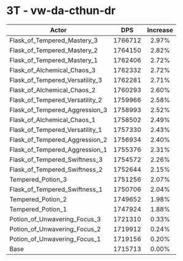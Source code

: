 # 3T - vw-da-cthun-dr
| Actor | DPS | Increase |
|---|:---:|:---:|
|Flask_of_Tempered_Mastery_3|1766712|2.97%|
|Flask_of_Tempered_Mastery_2|1764150|2.82%|
|Flask_of_Tempered_Mastery_1|1762406|2.72%|
|Flask_of_Alchemical_Chaos_3|1762332|2.72%|
|Flask_of_Tempered_Versatility_3|1762281|2.71%|
|Flask_of_Alchemical_Chaos_2|1760293|2.60%|
|Flask_of_Tempered_Versatility_2|1759966|2.58%|
|Flask_of_Tempered_Aggression_3|1758993|2.52%|
|Flask_of_Alchemical_Chaos_1|1758502|2.49%|
|Flask_of_Tempered_Versatility_1|1757330|2.43%|
|Flask_of_Tempered_Aggression_2|1756934|2.40%|
|Flask_of_Tempered_Aggression_1|1755376|2.31%|
|Flask_of_Tempered_Swiftness_3|1754572|2.26%|
|Flask_of_Tempered_Swiftness_2|1752644|2.15%|
|Tempered_Potion_3|1751256|2.07%|
|Flask_of_Tempered_Swiftness_1|1750706|2.04%|
|Tempered_Potion_2|1749652|1.98%|
|Tempered_Potion_1|1747924|1.88%|
|Potion_of_Unwavering_Focus_3|1721310|0.33%|
|Potion_of_Unwavering_Focus_2|1719912|0.24%|
|Potion_of_Unwavering_Focus_1|1719156|0.20%|
|Base|1715713|0.00%|
